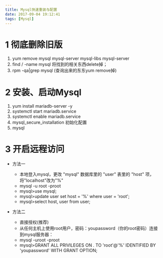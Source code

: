 ```yaml
---
title: Mysql快速重装与配置
date: 2017-09-04 19:12:41
tags: [Mysql]
---
```


# 1 彻底删除旧版

1. yum remove  mysql mysql-server mysql-libs mysql-server
2. find / -name mysql   将找到的相关东西delete掉；
3. rpm -qa|grep mysql  (查询出来的东东yum remove掉)

<!--more-->

# 2 安装、启动Mysql

1. yum install mariadb-server -y
2. systemctl start mariadb.service
3. systemctl enable mariadb.service
4. mysql_secure_installation    初始化配置
5. mysql

# 3 开启远程访问

- 方法一
    - 本地登入mysql，更改 "mysql" 数据库里的 "user" 表里的 "host" 项，将"localhost"改为"%"
    - mysql -u root -proot
    - mysql>use mysql;
    - mysql>update user set host = '%' where user = 'root';
    - mysql>select host, user from user;

- 方法二
    - 直接授权(推荐)
    - 从任何主机上使用root用户，密码：youpassword（你的root密码）连接到mysql服务器：
    - mysql -uroot -proot 
    - mysql>GRANT ALL PRIVILEGES ON *.* TO 'root'@'%' IDENTIFIED BY 'youpassword' WITH GRANT OPTION;
